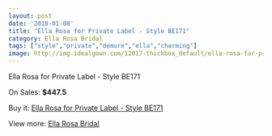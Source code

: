 ```yaml
---
layout: post
date: '2018-01-08'
title: "Ella Rosa for Private Label - Style BE171"
category: Ella Rosa Bridal
tags: ["style","private","demure","ella","charming"]
image: http://img.idealgown.com/12017-thickbox_default/ella-rosa-for-private-label-style-be171.jpg
---
```

Ella Rosa for Private Label - Style BE171

On Sales: **$447.5**
<a href="https://www.idealgown.com/en/ella-rosa-bridal/4874-ella-rosa-for-private-label-style-be171.html"><amp-img layout="responsive" width="600" height="600" src="//img.idealgown.com/12017-thickbox_default/ella-rosa-for-private-label-style-be171.jpg" alt="Ella Rosa for Private Label - Style BE171 0" /></a>
<a href="https://www.idealgown.com/en/ella-rosa-bridal/4874-ella-rosa-for-private-label-style-be171.html"><amp-img layout="responsive" width="600" height="600" src="//img.idealgown.com/12019-thickbox_default/ella-rosa-for-private-label-style-be171.jpg" alt="Ella Rosa for Private Label - Style BE171 1" /></a>
<a href="https://www.idealgown.com/en/ella-rosa-bridal/4874-ella-rosa-for-private-label-style-be171.html"><amp-img layout="responsive" width="600" height="600" src="//img.idealgown.com/12018-thickbox_default/ella-rosa-for-private-label-style-be171.jpg" alt="Ella Rosa for Private Label - Style BE171 2" /></a>

Buy it: [Ella Rosa for Private Label - Style BE171](https://www.idealgown.com/en/ella-rosa-bridal/4874-ella-rosa-for-private-label-style-be171.html "Ella Rosa for Private Label - Style BE171")

View more: [Ella Rosa Bridal](https://www.idealgown.com/en/60-ella-rosa-bridal "Ella Rosa Bridal")